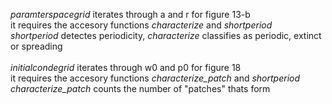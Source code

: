 *paramterspacegrid* iterates through a and r for figure 13-b<br />
it requires the accesory functions *characterize* and *shortperiod*<br />
*shortperiod* detectes periodicity, *characterize* classifies as periodic, extinct or spreading<br /><br />
*initialcondegrid* iterates through w0 and p0 for figure 18<br />
it requires the accesory functions *characterize_patch* and *shortperiod*<br />
*characterize_patch* counts the number of "patches" thats form
